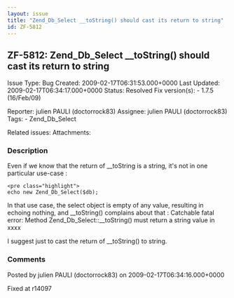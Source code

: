 ```yaml
---
layout: issue
title: "Zend_Db_Select __toString() should cast its return to string"
id: ZF-5812
---
```


ZF-5812: Zend\_Db\_Select \_\_toString() should cast its return to string
-------------------------------------------------------------------------

 Issue Type: Bug Created: 2009-02-17T06:31:53.000+0000 Last Updated: 2009-02-17T06:34:17.000+0000 Status: Resolved Fix version(s): - 1.7.5 (16/Feb/09)
 
 Reporter:  julien PAULI (doctorrock83)  Assignee:  julien PAULI (doctorrock83)  Tags: - Zend\_Db\_Select
 
 Related issues: 
 Attachments: 
### Description

Even if we know that the return of \_\_toString is a string, it's not in one particular use-case :

 
    <pre class="highlight">
    echo new Zend_Db_Select($db);


In that use case, the select object is empty of any value, resulting in echoing nothing, and \_\_toString() complains about that : Catchable fatal error: Method Zend\_Db\_Select::\_\_toString() must return a string value in xxxx

I suggest just to cast the return of \_\_toString() to string.

 

 

### Comments

Posted by julien PAULI (doctorrock83) on 2009-02-17T06:34:16.000+0000

Fixed at r14097

 

 
